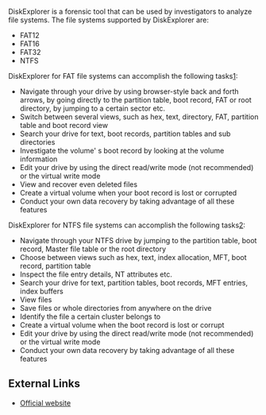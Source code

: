 DiskExplorer is a forensic tool that can be used by investigators to
analyze file systems. The file systems supported by DiskExplorer are:

- FAT12
- FAT16
- FAT32
- NTFS

DiskExplorer for FAT file systems can accomplish the following
tasks[1](http://www.runtime.org/diskexpl.htm):

- Navigate through your drive by using browser-style back and forth
  arrows, by going directly to the partition table, boot record, FAT or
  root directory, by jumping to a certain sector etc.
- Switch between several views, such as hex, text, directory, FAT,
  partition table and boot record view
- Search your drive for text, boot records, partition tables and sub
  directories
- Investigate the volume' s boot record by looking at the volume
  information
- Edit your drive by using the direct read/write mode (not recommended)
  or the virtual write mode
- View and recover even deleted files
- Create a virtual volume when your boot record is lost or corrupted
- Conduct your own data recovery by taking advantage of all these
  features

DiskExplorer for NTFS file systems can accomplish the following
tasks[2](http://www.runtime.org/diskexpl.htm):

- Navigate through your NTFS drive by jumping to the partition table,
  boot record, Master file table or the root directory
- Choose between views such as hex, text, index allocation, MFT, boot
  record, partition table
- Inspect the file entry details, NT attributes etc.
- Search your drive for text, partition tables, boot records, MFT
  entries, index buffers
- View files
- Save files or whole directories from anywhere on the drive
- Identify the file a certain cluster belongs to
- Create a virtual volume when the boot record is lost or corrupt
- Edit your drive by using the direct read/write mode (not recommended)
  or the virtual write mode
- Conduct your own data recovery by taking advantage of all these
  features

## External Links

- [Official website](http://www.runtime.org/diskexpl.htm)